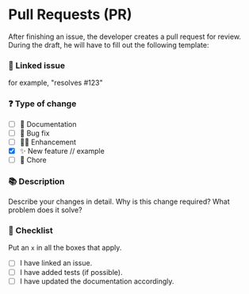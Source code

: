 # Pull Requests (PR)

After finishing an issue, the developer creates a pull request for review.
During the draft, he will have to fill out the following template:

### 🔗 Linked issue

for example, "resolves #123" 

### ❓ Type of change

<!-- What types of changes does your code introduce? Put an `x` in all the boxes that apply. -->

- [ ] 📖 Documentation
- [ ] 🐞 Bug fix
- [ ] 🤘🏻 Enhancement
- [x] ✨ New feature // example
- [ ] 🧹 Chore

### 📚 Description

Describe your changes in detail. 
Why is this change required?
What problem does it solve?

### 📝 Checklist

Put an `x` in all the boxes that apply.

- [ ] I have linked an issue.
- [ ] I have added tests (if possible).
- [ ] I have updated the documentation accordingly.